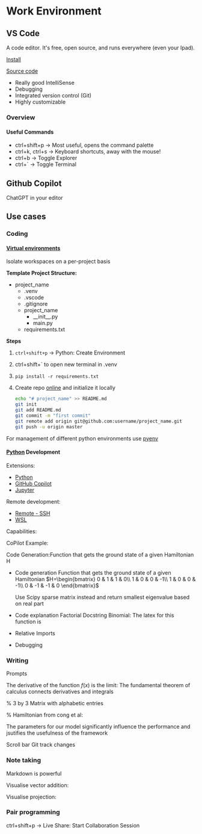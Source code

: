 # Work Environment

## VS Code

A code editor. It's free, open source, and runs everywhere (even your Ipad).

[Install](https://code.visualstudio.com/)

[Source code](https://github.com/microsoft/vscode)

- Really good IntelliSense
- Debugging
- Integrated version control (Git)
- Highly customizable

### Overview

#### Useful Commands

- ctrl+shift+p -> Most useful, opens the command palette
- ctrl+k, ctrl+s -> Keyboard shortcuts, away with the mouse!
- ctrl+b -> Toggle Explorer
- ctrl+` -> Toggle Terminal

## Github Copilot

ChatGPT in your editor

## Use cases

### Coding

#### [Virtual environments](https://realpython.com/python-virtual-environments-a-primer/)

Isolate workspaces on a per-project basis

**Template Project Structure:**

- project_name
  - .venv
  - .vscode
  - .gitignore
  - project_name
    - \_\_init\_\_.py
    - main.py
  - requirements.txt

**Steps**

1. `ctrl+shift+p` -> Python: Create Environment

2. ctrl+shift+\` to open new terminal in .venv
3. `pip install -r requirements.txt`
4. Create repo [online](https://github.com/) and initialize it locally

    ```bash
    echo "# project_name" >> README.md
    git init
    git add README.md
    git commit -m "first commit"
    git remote add origin git@github.com:username/project_name.git
    git push -u origin master
    ```

For management of different python environments use [pyenv](https://github.com/pyenv/pyenv)

#### [Python](https://www.python.org/) Development

Extensions:

- [Python](https://marketplace.visualstudio.com/items?itemName=ms-python.python)
- [GitHub Copilot](https://marketplace.visualstudio.com/items?itemName=GitHub.copilot)
- [Jupyter](https://marketplace.visualstudio.com/items?itemName=ms-toolsai.jupyter)

Remote development:

- [Remote - SSH](https://marketplace.visualstudio.com/items?itemName=ms-vscode-remote.remote-ssh)
- [WSL](https://marketplace.visualstudio.com/items?itemName=ms-vscode-remote.remote-wsl)

Capabilities:

CoPilot Example:

Code Generation:Function that gets the ground state of a given Hamiltonian H

- Code generation
      Function that gets the ground state of a given Hamiltonian
      $H=\begin{bmatrix}
        0 & 1 & 1 & 0\\
        1 & 0 & 0 & -1\\
        1 & 0 & 0 & -1\\
        0 & -1 & -1 & 0
        \end{bmatrix}$

    Use Scipy sparse matrix instead and return smallest eigenvalue based on real part
- Code explanation
  Factorial Docstring
  Binomial: The latex for this function is
- Relative Imports
- Debugging

### Writing

Prompts

The derivative of the function $f(x)$ is the limit:
The fundamental theorem of calculus connects derivatives and integrals

% 3 by 3 Matrix with alphabetic entries

% Hamiltonian from cong et al:

The parameters for our model significantly influence the performance and jsutifies the usefulness of the framework

Scroll bar
Git track changes

### Note taking

Markdown is powerful
<!-- Iframe for this gif https://en.wikipedia.org/wiki/File:Fundamental_theorem_of_calculus_(animation_).gif -->

Visualise vector addition:
<!-- <iframe scrolling="no" title="3D Vector addition, triangle, pyramid" src="https://www.geogebra.org/material/iframe/id/yragvt6s/width/1280/height/537/border/888888/sfsb/true/smb/false/stb/false/stbh/false/ai/false/asb/false/sri/false/rc/true/ld/true/sdz/true/ctl/false" width="1280px" height="537px" style="border:0px;"> </iframe> -->

Visualise projection:
<!-- <iframe scrolling="no" title="Projection+Orthornormal basis" src="https://www.geogebra.org/material/iframe/id/tjhd7ege/width/1920/height/916/border/888888/sfsb/true/smb/false/stb/false/stbh/false/ai/false/asb/false/sri/false/rc/false/ld/false/sdz/false/ctl/false" width="1920px" height="916px" style="border:0px;"> </iframe> -->

### Pair programming

ctrl+shift+p -> Live Share: Start Collaboration Session